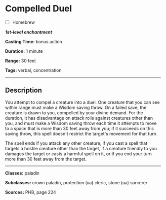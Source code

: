 # Compelled Duel

- [ ] Homebrew

***1st-level enchantment***

**Casting Time:** bonus action

**Duration:** 1 minute

**Range:** 30 feet

**Tags:** verbal, concentration

---

## Description
You attempt to compel a creature into a duel. One creature that you can see within range must make a Wisdom saving throw. On a failed save, the creature is drawn to you, compelled by your divine demand. For the duration, it has disadvantage on attack rolls against creatures other than you, and must make a Wisdom saving throw each time it attempts to move to a space that is more than 30 feet away from you; if it succeeds on this saving throw, this spell doesn't restrict the target's movement for that turn.

The spell ends if you attack any other creature, if you cast a spell that targets a hostile creature other than the target, if a creature friendly to you damages the target or casts a harmful spell on it, or if you end your turn more than 30 feet away from the target.

---

**Classes:** paladin

**Subclasses:** crown paladin, protection (ua) cleric, stone (ua) sorcerer

**Sources:** PHB, page 224
